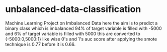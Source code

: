 # unbalanced-data-classification
Machine Learning Project on Imbalanced Data 
here the aim is to predict a binary class which is imbalanced 
94% of target variable is filled with -5000 and 6% of target variable is filled with 5000
this are converted to {-5000:0,5000:1}
like wise 0's and 1's
auc score after applying the smote technique is 0.77 before it is 0.66.
